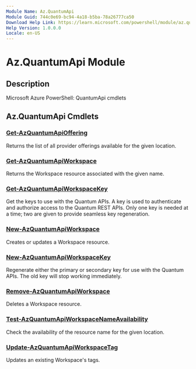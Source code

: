 ```yaml
---
Module Name: Az.QuantumApi
Module Guid: 744c0e69-bc94-4a18-b5ba-78a26777ca50
Download Help Link: https://learn.microsoft.com/powershell/module/az.quantumapi
Help Version: 1.0.0.0
Locale: en-US
---
```


# Az.QuantumApi Module
## Description
Microsoft Azure PowerShell: QuantumApi cmdlets

## Az.QuantumApi Cmdlets
### [Get-AzQuantumApiOffering](Get-AzQuantumApiOffering.md)
Returns the list of all provider offerings available for the given location.

### [Get-AzQuantumApiWorkspace](Get-AzQuantumApiWorkspace.md)
Returns the Workspace resource associated with the given name.

### [Get-AzQuantumApiWorkspaceKey](Get-AzQuantumApiWorkspaceKey.md)
Get the keys to use with the Quantum APIs.
A key is used to authenticate and authorize access to the Quantum REST APIs.
Only one key is needed at a time; two are given to provide seamless key regeneration.

### [New-AzQuantumApiWorkspace](New-AzQuantumApiWorkspace.md)
Creates or updates a Workspace resource.

### [New-AzQuantumApiWorkspaceKey](New-AzQuantumApiWorkspaceKey.md)
Regenerate either the primary or secondary key for use with the Quantum APIs.
The old key will stop working immediately.

### [Remove-AzQuantumApiWorkspace](Remove-AzQuantumApiWorkspace.md)
Deletes a Workspace resource.

### [Test-AzQuantumApiWorkspaceNameAvailability](Test-AzQuantumApiWorkspaceNameAvailability.md)
Check the availability of the resource name for the given location.

### [Update-AzQuantumApiWorkspaceTag](Update-AzQuantumApiWorkspaceTag.md)
Updates an existing Workspace's tags.

